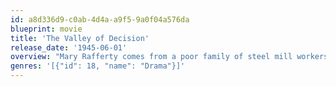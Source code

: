 ```yaml
---
id: a8d336d9-c0ab-4d4a-a9f5-9a0f04a576da
blueprint: movie
title: 'The Valley of Decision'
release_date: '1945-06-01'
overview: "Mary Rafferty comes from a poor family of steel mill workers in 19th Century Pittsburgh. Her family objects when she goes to work as a maid for the wealthy Scott family which controls the mill. Mary catches the attention of handsome scion Paul Scott, but their romance is complicated by Paul's engagement to someone else and a bitter strike among the mill workers."
genres: '[{"id": 18, "name": "Drama"}]'
---
```

